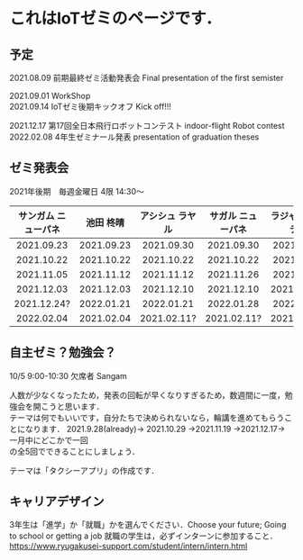 # これはIoTゼミのページです．

## 予定

2021.08.09 前期最終ゼミ活動発表会  Final presentation of the first semister

2021.09.01 WorkShop  
2021.09.14 IoTゼミ後期キックオフ  Kick off!!!


2021.12.17 第17回全日本飛行ロボットコンテスト  indoor-flight Robot contest  
2022.02.08 4年生ゼミナール発表 presentation of graduation theses  

## ゼミ発表会
2021年後期　毎週金曜日 4限 14:30～

| サンガム ニューパネ | 池田 柊晴 |アシシュ ラヤル| サガル ニューパネ | ラジャン ブーテル |
|  :---:| :---: |  :---: |  :---: |  :---: |
| 2021.09.23| 2021.09.23|2021.09.30| 2021.09.30 | 2021.09.30 |
| 2021.10.22  | 2021.10.22  |2021.10.22 | 2021.10.22  | 2021.11.05  |
| 2021.11.05  | 2021.11.12  |2021.11.12 | 2021.11.26  | 2021.11.26  |
| 2021.12.03  | 2021.12.03  |2021.12.10 | 2021.12.10  | 2021.12.24?  |
| 2021.12.24?  | 2022.01.21  |2022.01.21 | 2022.01.28  | 2022.01.28 |
| 2022.02.04  | 2021.02.04  |2021.02.11? | 2021.02.11?  | 2021.02.11? |
  
## 自主ゼミ？勉強会？
10/5 9:00-10:30 欠席者 Sangam

人数が少なくなったため，発表の回転が早くなりすぎるため，数週間に一度，勉強会を開こうと思います．  
テーマは何でもいいです，自分たちで決められないなら，輪講を進めてもらうことになります．
2021.9.28(already)→
2021.10.29
→2021.11.19
→2021.12.17→
一月中にどこかで一回  
の全5回でできることにしましょう．

テーマは「タクシーアプリ」の作成です．

## キャリアデザイン
3年生は「進学」か「就職」かを選んでください．Choose your future; Going to school or getting a job
就職の学生は，必ずインターンに参加すること．
https://www.ryugakusei-support.com/student/intern/intern.html
